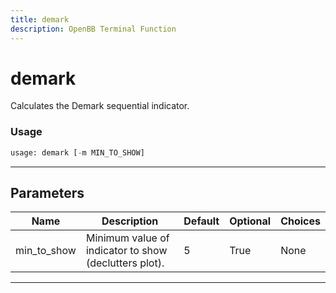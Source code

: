 ```yaml
---
title: demark
description: OpenBB Terminal Function
---
```


# demark

Calculates the Demark sequential indicator.

### Usage 
```python
usage: demark [-m MIN_TO_SHOW]
```
---
## Parameters

| Name | Description | Default | Optional | Choices |
| ---- | ----------- | ------- | -------- | ------- |
| min_to_show | Minimum value of indicator to show (declutters plot). | 5 | True | None |
---
